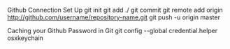 Github Connection Set Up
git init
git add ./
git commit
git remote add origin http://github.com/username/repository-name.git
git push -u origin master

Caching your Github Password in Git
git config --global credential.helper osxkeychain
